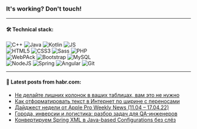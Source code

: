 ### It's working? Don't touch!

---

#### 🛠️ Technical stack:

![C++](https://img.shields.io/badge/C++-informational?logo=c%2B%2B&style=flat&logoColor=white&color=9C033A)
![Java](https://img.shields.io/badge/Java-informational?logo=java&style=flat&logoColor=white&color=007396)
![Kotlin](https://img.shields.io/badge/Kotlin-informational?logo=Kotlin&style=flat&logoColor=white&color=0095D5)
![JS](https://img.shields.io/badge/JS-informational?logo=javaScript&style=flat&logoColor=black&color=F7Df1E) <br>
![HTML5](https://img.shields.io/badge/HTML5-informational?logo=html5&style=flat&logoColor=white&color=E34F26)
![CSS3](https://img.shields.io/badge/CSS3-informational?logo=css3&style=flat&logoColor=white&color=157286)
![Sass](https://img.shields.io/badge/Saas-informational?logo=sass&style=flat&logoColor=white&color=hotpink)
![PHP](https://img.shields.io/badge/PHP-informational?logo=php&style=flat&logoColor=white&color=777BB4) <br>
![WebPAck](https://img.shields.io/badge/WebPack-informational?logo=webPack&style=flat&logoColor=white&color=FF6F00)
![Bootstrap](https://img.shields.io/badge/Bootstrap-informational?logo=Bootstrap&style=flat&logoColor=white&color=7952B3)
![MySQL](https://img.shields.io/badge/MySQL-informational?logo=MySQL&style=flat&logoColor=white&color=00f) <br>
![NodeJS](https://img.shields.io/badge/NodeJS-informational?logo=node.js&style=flat&logoColor=white&color=43853D)
![Spring](https://img.shields.io/badge/Spring-informational?logo=Spring&style=flat&logoColor=white&color=0A9EDC)
![Angular](https://img.shields.io/badge/Vue-informational?logo=vue.js&style=flat&logoColor=white&color=red)
![Git](https://img.shields.io/badge/Git-informational?logo=git&style=flat&logoColor=white&color=darkorange)

___

#### 💬 Latest posts from habr.com:

<!-- BLOG-POST-LIST:START -->
- [Не делайте лишних колонок в ваших таблицах, вам это не нужно](https://habr.com/ru/post/661699/?utm_source=habrahabr&utm_medium=rss&utm_campaign=661699)
- [Как отформатировать текст в Интернет по ширине с переносами](https://habr.com/ru/post/661689/?utm_source=habrahabr&utm_medium=rss&utm_campaign=661689)
- [Дайджест недели от Apple Pro Weekly News &lpar;11.04 – 17.04.22&rpar;](https://habr.com/ru/post/661421/?utm_source=habrahabr&utm_medium=rss&utm_campaign=661421)
- [Города, инверсии и логистика: разбор задач для QA-инженеров](https://habr.com/ru/post/661557/?utm_source=habrahabr&utm_medium=rss&utm_campaign=661557)
- [Конвертируем Spring XML в Java-based Configurations без слёз](https://habr.com/ru/post/661627/?utm_source=habrahabr&utm_medium=rss&utm_campaign=661627)
<!-- BLOG-POST-LIST:END -->
